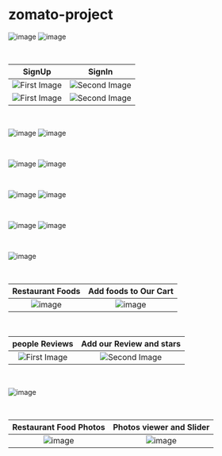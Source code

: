 # zomato-project

![image](https://user-images.githubusercontent.com/84271800/196987835-bf94c3d5-eabe-4952-93bf-5cd4a81ce67f.png)
![image](https://user-images.githubusercontent.com/84271800/196976707-074e3823-0fb2-4d96-969f-21b235990f0a.png)

<br>

|SignUp|SignIn|
|:-:|:-:|
|![First Image](https://user-images.githubusercontent.com/84271800/197170902-8ca173b2-efdf-454a-aa76-93f3d9ae479d.png)|![Second Image](https://user-images.githubusercontent.com/84271800/197169699-b40fa200-79af-4756-ab1e-38159d604597.png)|
|![First Image](https://user-images.githubusercontent.com/84271800/197172514-60b78e13-c4ed-44d8-8de0-2a3da46e4eb9.png)|![Second Image](https://user-images.githubusercontent.com/84271800/197174311-97d966dc-b849-45e9-9b8d-e529ddca4af3.png)|














<br>

![image](https://user-images.githubusercontent.com/84271800/196985670-a5d284d6-6ba9-4db3-b40c-9f3f37e191eb.png)
![image](https://user-images.githubusercontent.com/84271800/196978532-99aacf5b-d3ac-48dc-8369-da1ad5e7920a.png)


<br>

![image](https://user-images.githubusercontent.com/84271800/196986306-c4d44ea5-7792-458d-b2f0-b31c65b909f9.png)
![image](https://user-images.githubusercontent.com/84271800/196979022-c917f0c5-fc09-4f98-b35f-7d9e7564d0e3.png)

<br>

![image](https://user-images.githubusercontent.com/84271800/196986720-e18c3c98-06da-46bb-aa88-10d230d95300.png)
![image](https://user-images.githubusercontent.com/84271800/196983482-342312ec-fb32-4933-9e07-d16d2e26e4b6.png)

<br>

![image](https://user-images.githubusercontent.com/84271800/196987014-d7441a71-77e3-46ae-9b77-00fea14c75cd.png)
![image](https://user-images.githubusercontent.com/84271800/196984490-d00036c3-c970-4511-ace3-322260c9909f.png)

<br>

![image](https://user-images.githubusercontent.com/84271800/197175085-97aeb999-f974-4895-b461-8bd16e975638.png)

<br>

|Restaurant Foods|Add foods to Our Cart|
|:-:|:-:|
|![image](https://user-images.githubusercontent.com/84271800/197175546-e0d4c305-27dc-4ee9-b0ca-cb4cb5330ac9.png)|![image](https://user-images.githubusercontent.com/84271800/197178735-5d0223cb-89b8-4da9-b897-e7ab06121cf6.png)|

<br>

|people Reviews|Add our Review and stars|
|:-:|:-:|
|![First Image](https://user-images.githubusercontent.com/84271800/197175883-e56a3c94-fbd1-44af-9897-bbcd1c5afdad.png)|![Second Image](https://user-images.githubusercontent.com/84271800/197177148-2fb41223-87d2-456b-bae4-61df9a5bdcc4.png)|

<br>

![image](https://user-images.githubusercontent.com/84271800/196976258-5de8ffb5-18a4-44e8-82ac-f7568ffcd6c0.png)

<br>

|Restaurant Food Photos|Photos viewer and Slider|
|:-:|:-:|
|![image](https://user-images.githubusercontent.com/84271800/197179591-afcf8ed5-1d9b-4e32-9ca1-cc051679d38a.png)|![image](https://user-images.githubusercontent.com/84271800/197179740-e8e810e4-9a1c-4bc1-92db-2794f8fef11f.png)|


